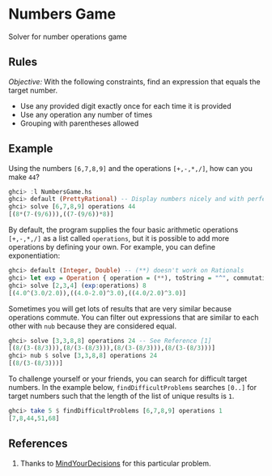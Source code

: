 # Numbers Game
Solver for number operations game

## Rules
_Objective:_ With the following constraints, find an expression that equals the target number.
- Use any provided digit exactly once for each time it is provided
- Use any operation any number of times
- Grouping with parentheses allowed

## Example
Using the numbers `[6,7,8,9]` and the operations `[+,-,*,/]`, how can you make `44`?
```hs 
ghci> :l NumbersGame.hs
ghci> default (PrettyRational) -- Display numbers nicely and with perfect precision
ghci> solve [6,7,8,9] operations 44
[(8*(7-(9/6))),((7-(9/6))*8)]
```

By default, the program supplies the four basic arithmetic operations `[+,-,*,/]` as a list called `operations`, but it is possible to add more operations by defining your own. For example, you can define exponentiation:
```hs
ghci> default (Integer, Double) -- (**) doesn't work on Rationals
ghci> let exp = Operation { operation = (**), toString = "^", commutative = False }
ghci> solve [2,3,4] (exp:operations) 8
[(4.0^(3.0/2.0)),((4.0-2.0)^3.0),((4.0/2.0)^3.0)]
```

Sometimes you will get lots of results that are very similar because operations commute. You can filter out expressions that are similar to each other with `nub` because they are considered equal.
```hs
ghci> solve [3,3,8,8] operations 24 -- See Reference [1]
[(8/(3-(8/3))),(8/(3-(8/3))),(8/(3-(8/3))),(8/(3-(8/3)))]
ghci> nub $ solve [3,3,8,8] operations 24
[(8/(3-(8/3)))]
```

To challenge yourself or your friends, you can search for difficult target numbers. In the example below, `findDifficultProblems` searches `[0..]` for target numbers such that the length of the list of unique results is `1`.
```hs
ghci> take 5 $ findDifficultProblems [6,7,8,9] operations 1
[7,8,44,51,68]
```

## References
1. Thanks to [MindYourDecisions](https://mindyourdecisions.com/blog/2018/04/09/can-you-make-24-from-3-3-8-8-its-surprisingly-hard/) for this particular problem.
